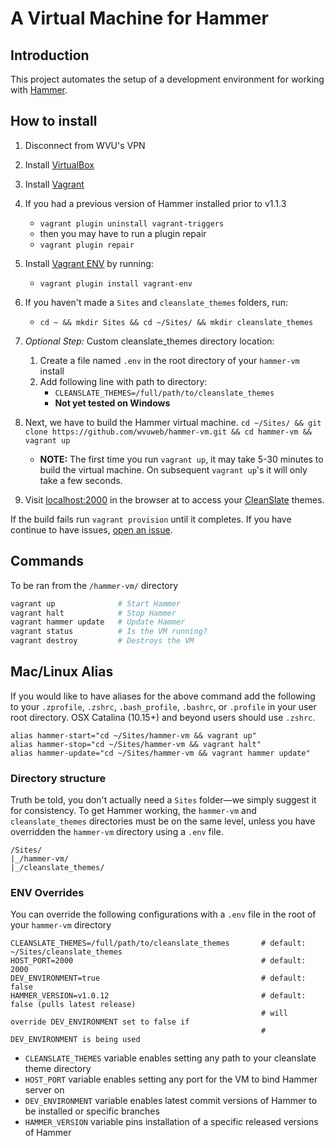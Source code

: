 # A Virtual Machine for Hammer

## Introduction

This project automates the setup of a development environment for working with [Hammer](https://github.com/wvuweb/hammer).

## How to install

  1. Disconnect from WVU's VPN
  1. Install [VirtualBox](https://www.virtualbox.org)
  1. Install [Vagrant](http://vagrantup.com)
  1. If you had a previous version of Hammer installed prior to v1.1.3
      * `vagrant plugin uninstall vagrant-triggers`
      * then you may have to run a plugin repair
      * `vagrant plugin repair`
  1. Install [Vagrant ENV](https://github.com/gosuri/vagrant-env) by running:
      * `vagrant plugin install vagrant-env`
  1. If you haven't made a `Sites` and `cleanslate_themes` folders, run:
      * `cd ~ && mkdir Sites && cd ~/Sites/ && mkdir cleanslate_themes`
  1. *Optional Step:* Custom cleanslate_themes directory location:
      1. Create a file named `.env` in the root directory of your `hammer-vm` install
      1. Add following line with path to directory:
          * `CLEANSLATE_THEMES=/full/path/to/cleanslate_themes`
          * **Not yet tested on Windows**
  1. Next, we have to build the Hammer virtual machine.
      ```cd ~/Sites/ && git clone https://github.com/wvuweb/hammer-vm.git && cd hammer-vm && vagrant up```
      * **NOTE:** The first time you run `vagrant up`, it may take 5-30 minutes to build the virtual machine. On subsequent `vagrant up`'s it will only take a few seconds.

  1. Visit [localhost:2000](http://localhost:2000) in the browser at to access your [CleanSlate](http://cleanslatecms.wvu.edu) themes.

If the build fails run `vagrant provision` until it completes.  If you have continue to have issues, [open an issue](https://github.com/wvuweb/hammer-vm/issues).

## Commands

To be ran from the `/hammer-vm/` directory
```bash
vagrant up              # Start Hammer
vagrant halt            # Stop Hammer
vagrant hammer update   # Update Hammer
vagrant status          # Is the VM running?
vagrant destroy         # Destroys the VM
```

## Mac/Linux Alias

If you would like to have aliases for the above command add the following to your `.zprofile`, `.zshrc`, `.bash_profile`, `.bashrc`, or `.profile` in your user root directory. OSX Catalina (10.15+) and beyond users should use `.zshrc`.
```
alias hammer-start="cd ~/Sites/hammer-vm && vagrant up"
alias hammer-stop="cd ~/Sites/hammer-vm && vagrant halt"
alias hammer-update="cd ~/Sites/hammer-vm && vagrant hammer update"
```

### Directory structure

Truth be told, you don't actually need a `Sites` folder—we simply suggest it for consistency. To get Hammer working, the `hammer-vm` and `cleanslate_themes` directories must be on the same level, unless you have overridden the `hammer-vm` directory using a `.env` file.
```
/Sites/
|_/hammer-vm/
|_/cleanslate_themes/
```

### ENV Overrides

You can override the following configurations with a `.env` file in the root of your `hammer-vm` directory
```
CLEANSLATE_THEMES=/full/path/to/cleanslate_themes       # default: ~/Sites/cleanslate_themes
HOST_PORT=2000                                          # default: 2000
DEV_ENVIRONMENT=true                                    # default: false
HAMMER_VERSION=v1.0.12                                  # default: false (pulls latest release)
                                                        # will override DEV_ENVIRONMENT set to false if
                                                        # DEV_ENVIRONMENT is being used
```

* `CLEANSLATE_THEMES` variable enables setting any path to your cleanslate theme directory
* `HOST_PORT` variable enables setting any port for the VM to bind Hammer server on
* `DEV_ENVIRONMENT` variable enables latest commit versions of Hammer to be installed or specific branches
* `HAMMER_VERSION` variable pins installation of a specific released versions of Hammer
